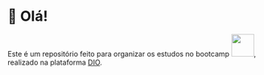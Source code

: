 # 👋 Olá! 

  Este é um repositório feito para organizar os estudos no bootcamp  <img src = https://hermes.digitalinnovation.one/tracks/4291bfb6-a629-4f7e-9a74-8675fad6be01.png height="45">, realizado
  na plataforma [DIO](https://web.dio.me/).
